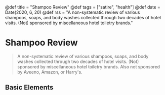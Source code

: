 @def title = "Shampoo Review"
@def tags = ["satire", "health"]
@def date = Date(2020, 6, 20)
@def rss = "A non-systematic review of various shampoos, soaps, and body washes collected through two decades of hotel visits. (Not) sponsored by miscellaneous hotel toiletry brands."


# Shampoo Review
> A non-systematic review of various shampoos, soaps, and body washes collected through two decades of hotel visits. (Not) sponsored by miscellaneous hotel toiletry brands. Also not sponsored by Aveeno, Amazon, or Harry's.

## Basic Elements
